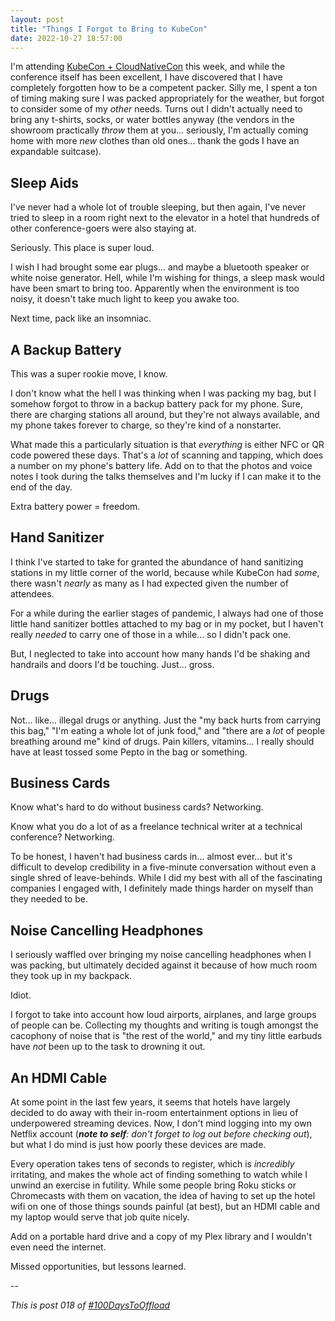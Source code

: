```yaml
---
layout: post
title: "Things I Forgot to Bring to KubeCon"
date: 2022-10-27 18:57:00
---
```

I'm attending [KubeCon + CloudNativeCon](https://events.linuxfoundation.org/kubecon-cloudnativecon-north-america/) this week, and while the conference itself has been excellent, I have discovered that I have completely forgotten how to be a competent packer. Silly me, I spent a ton of timing making sure I was packed appropriately for the weather, but forgot to consider some of my _other_ needs. Turns out I didn't actually need to bring any t-shirts, socks, or water bottles anyway (the vendors in the showroom practically _throw_ them at you... seriously, I'm actually coming home with more _new_ clothes than old ones... thank the gods I have an expandable suitcase).

## Sleep Aids

I've never had a whole lot of trouble sleeping, but then again, I've never tried to sleep in a room right next to the elevator in a hotel that hundreds of other conference-goers were also staying at.

Seriously. This place is super loud.

I wish I had brought some ear plugs... and maybe a bluetooth speaker or white noise generator. Hell, while I'm wishing for things, a sleep mask would have been smart to bring too. Apparently when the environment is too noisy, it doesn't take much light to keep you awake too.

Next time, pack like an insomniac.

## A Backup Battery

This was a super rookie move, I know.

I don't know what the hell I was thinking when I was packing my bag, but I somehow forgot to throw in a backup battery pack for my phone. Sure, there are charging stations all around, but they're not always available, and my phone takes forever to charge, so they're kind of a nonstarter.

What made this a particularly situation is that _everything_ is either NFC or QR code powered these days. That's a _lot_ of scanning and tapping, which does a number on my phone's battery life. Add on to that the photos and voice notes I took during the talks themselves and I'm lucky if I can make it to the end of the day.

Extra battery power = freedom.

## Hand Sanitizer

I think I've started to take for granted the abundance of hand sanitizing stations in my little corner of the world, because while KubeCon had _some_, there wasn't _nearly_ as many as I had expected given the number of attendees.

For a while during the earlier stages of pandemic, I always had one of those little hand sanitizer bottles attached to my bag or in my pocket, but I haven't really _needed_ to carry one of those in a while... so I didn't pack one.

But, I neglected to take into account how many hands I'd be shaking and handrails and doors I'd be touching. Just... gross.

## Drugs

Not... like... illegal drugs or anything. Just the "my back hurts from carrying this bag," "I'm eating a whole lot of junk food," and "there are a _lot_ of people breathing around me" kind of drugs. Pain killers, vitamins... I really should have at least tossed some Pepto in the bag or something.

## Business Cards

Know what's hard to do without business cards? Networking.

Know what you do a lot of as a freelance technical writer at a technical conference? Networking.

To be honest, I haven't had business cards in... almost ever... but it's difficult to develop credibility in a five-minute conversation without even a single shred of leave-behinds. While I did my best with all of the fascinating companies I engaged with, I definitely made things harder on myself than they needed to be.

## Noise Cancelling Headphones

I seriously waffled over bringing my noise cancelling headphones when I was packing, but ultimately decided against it because of how much room they took up in my backpack.

Idiot.

I forgot to take into account how loud airports, airplanes, and large groups of people can be. Collecting my thoughts and writing is tough amongst the cacophony of noise that is "the rest of the world," and my tiny little earbuds have _not_ been up to the task to drowning it out.

## An HDMI Cable

At some point in the last few years, it seems that hotels have largely decided to do away with their in-room entertainment options in lieu of underpowered streaming devices. Now, I don't mind logging into my own Netflix account (_**note to self**: don't forget to log out before checking out_), but what I do mind is just how poorly these devices are made.

Every operation takes tens of seconds to register, which is _incredibly_ irritating, and makes the whole act of finding something to watch while I unwind an exercise in futility. While some people bring Roku sticks or Chromecasts with them on vacation, the idea of having to set up the hotel wifi on one of those things sounds painful (at best), but an HDMI cable and my laptop would serve that job quite nicely.

Add on a portable hard drive and a copy of my Plex library and I wouldn't even need the internet.

Missed opportunities, but lessons learned.

--

_This is post 018 of [#100DaysToOffload](https://100daystooffload.com/)_